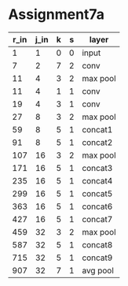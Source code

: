 # Assignment7a


| r_in |	j_in |	k	| s |	layer |
|------|--------|---|---|-------|
| 1 |	1 |	0 |	0 |	input |
| 7 |	2 |	7 |	2 |	conv |
| 11 | 	4 |	3 |	2 |	max pool | 
| 11	| 4	| 1 |	1 |	conv |
| 19	| 4	| 3	| 1	| conv |
| 27 |	8 |	3 |	2 |	max pool |
| 59	| 8	| 5	| 1	| concat1 |
| 91	| 8	| 5	| 1	| concat2 |
| 107	| 16	| 3	| 2	| max pool |
| 171	| 16	| 5	| 1	| concat3 |
| 235	| 16	| 5	| 1	| concat4 |
| 299	| 16	| 5	| 1	| concat5 |
| 363	| 16	| 5	| 1	| concat6 |
| 427	| 16	| 5	| 1	| concat7 |
| 459	| 32	| 3	| 2	| max pool |
| 587	| 32	| 5	| 1	| concat8 |
| 715	| 32	| 5	| 1	| concat9 |
| 907	| 32	| 7	| 1	| avg pool |
